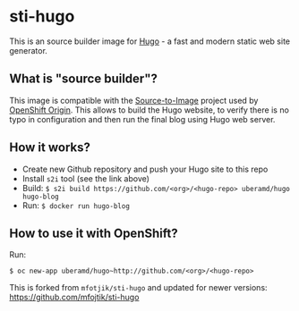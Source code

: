 # sti-hugo

This is an source builder image for [Hugo](https://github.com/spf13/hugo) - a fast and modern static web site generator.

## What is "source builder"?

This image is compatible with the [Source-to-Image](https://github.com/openshift/source-to-image) project
used by [OpenShift Origin](https://github.com/openshift/origin). This allows to build the Hugo website,
to verify there is no typo in configuration and then run the final blog using Hugo web server.

## How it works?

* Create new Github repository and push your Hugo site to this repo
* Install `s2i` tool (see the link above)
* Build: `$ s2i build https://github.com/<org>/<hugo-repo> uberamd/hugo hugo-blog`
* Run: `$ docker run hugo-blog`

## How to use it with OpenShift?

Run:

```
$ oc new-app uberamd/hugo~http://github.com/<org>/<hugo-repo>
```


This is forked from `mfotjik/sti-hugo` and updated for newer versions: https://github.com/mfojtik/sti-hugo
